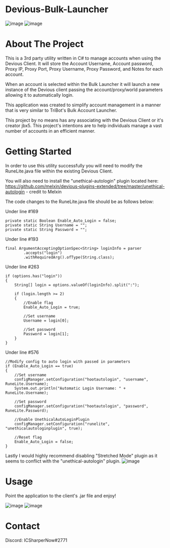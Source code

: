 # Devious-Bulk-Launcher
![image](https://github.com/ICSharperNow/Devious-Bulk-Launcher/assets/58089967/7e1a5a2d-f027-44fa-857e-b44714599a73)
![image](https://github.com/ICSharperNow/Devious-Bulk-Launcher/assets/58089967/bb5854fd-4f59-4b86-a451-63bb8b932feb)

# About The Project

This is a 3rd party utility written in C# to manage accounts when using the Devious Client.
It will store the Account Username, Account password, Proxy IP, Proxy Port, Proxy Username, Proxy Password, and Notes for each account.

When an account is selected within the Bulk Launcher it will launch a new instance of the Devious client passing the account/proxy/world parameters allowing it to automatically login.

This application was created to simplify account management in a manner that is very similar to TriBot's Bulk Account Launcher.

This project by no means has any associating with the Devious Client or it's creator jbx5. This project's intentions are to help individuals manage a vast number of accounts in an efficient manner.

# Getting Started

In order to use this utility successfully you will need to modify the RuneLite.java file within the existing Devious Client.

You will also need to install the "unethical-autologin" plugin located here: https://github.com/melxin/devious-plugins-extended/tree/master/unethical-autologin - credit to Melxin

The code changes to the RuneLite.java file should be as follows below:

Under line #169
```
private static Boolean Enable_Auto_Login = false;
private static String Username = "";
private static String Password = "";
```



Under line #193
```
final ArgumentAcceptingOptionSpec<String> loginInfo = parser
		.accepts("login")
		.withRequiredArg().ofType(String.class);
```



Under line #263
```
if (options.has("login"))
{
  	String[] login = options.valueOf(loginInfo).split(":");

	if (login.length >= 2)
	{
		//Enable flag
		Enable_Auto_Login = true;
		
		//Set username
		Username = login[0];

		//Set password
		Password = login[1];
  	}
}
```



Under line #576
```
//Modify config to auto login with passed in parameters
if (Enable_Auto_Login == true)
{
	//Set username
	configManager.setConfiguration("hootautologin", "username", RuneLite.Username);
	System.out.println("Automatic Login Username: " + RuneLite.Username);

	//Set password
	configManager.setConfiguration("hootautologin", "password", RuneLite.Password);

	//Enable UnethicalAutoLoginPlugin
	configManager.setConfiguration("runelite", "unethicalautologinplugin", true);

	//Reset flag
	Enable_Auto_Login = false;
}
```

Lastly I would highly recommend disabling "Stretched Mode" plugin as it seems to conflict with the "unethical-autologin" plugin.
![image](https://github.com/ICSharperNow/Devious-Bulk-Launcher/assets/58089967/c4d94b27-ce7d-4432-9e00-270fb4a69dad)


# Usage
Point the application to the client's .jar file and enjoy!

![image](https://github.com/ICSharperNow/Devious-Bulk-Launcher/assets/58089967/ee334a49-fd03-4a15-9f31-0004b7bc18e9)
![image](https://github.com/ICSharperNow/Devious-Bulk-Launcher/assets/58089967/e0386eb2-bf2f-4a4a-a1b8-dfbc2ed2190e)


# Contact

Discord: ICSharperNow#2771

